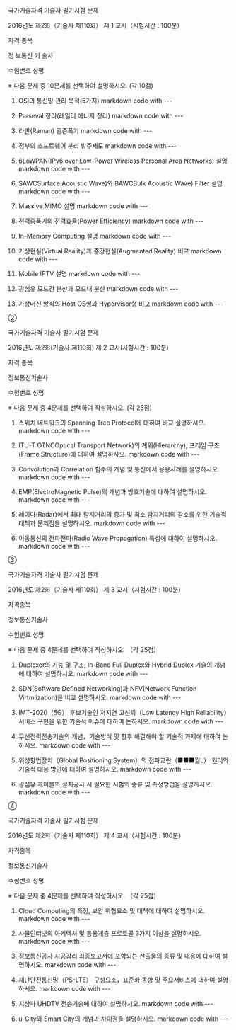 국가기술자격 기술사 필기시험 문제

2016년도 제2회（기술사 제110회）           제 1 교시（시험시간 : 100분）


자격 종목

정 보통신 기 술사

수험번호          성명

※ 다음 문제 중 10문제를 선택하여 설명하시오. (각 10점)

1. OSI의 통신망 관리 목적(5가지)  markdown code with ---

2. Parseval 정리(레일리 에너지 정리)  markdown code with ---

3. 라만(Raman) 광증폭기  markdown code with ---

4. 정부의 소프트웨어 분리 발주제도  markdown code with ---

5. 6LoWPAN(IPv6 over Low-Power Wireless Personal Area Networks)  설명   markdown code with ---

6. SAWCSurface Acoustic Wave)와 BAWCBulk Acoustic Wave) Filter  설명   markdown code with ---

7. Massive MIMO  설명   markdown code with ---

8. 전력증폭기의 전력효율(Power Efficiency)  markdown code with ---

9. In-Memory Computing  설명   markdown code with ---

10. 가상현실(Virtual Reality)과 증강현실(Augmented Reality) 비교  markdown code with ---

11. Mobile IPTV  설명   markdown code with ---

12. 광섬유 모드간 분산과 모드내 분산  markdown code with ---

13. 가상머신 방식의 Host OS형과 Hypervisor형 비교  markdown code with ---


②

국가기술자격 기술사 필기시험 문제

2016년도 제2회(기술사 제110회)            제 2 교시(시험시간 : 100분)


자격 종목

정보통신기술사

수험번호          성명

※ 다음 문제 중 4문제를 선택하여 작성하시오. (각 25점)

1. 스위치 네트워크의 Spanning Tree Protocol에 대하여 비교 설명하시오.  markdown code with ---

2. ITU-T OTNCOptical Transport Network)의 계위(Hierarchy), 프레임 구조
(Frame Structure)에 대하여 설명하사오.  markdown code with ---

3. Convolution과 Correlation 함수의 개념 및 통신에서 응용사례를 설명하시오.  markdown code with ---

4. EMP(ElectroMagnetic Pulse)의 개념과 방호기술에 대하여 설명하시오.  markdown code with ---

5.  레이다(Radar)에서 최대 탐지거리의 증가 및 최소 탐지거리의 감소를 위한 기술적
대책과 문제점을 설명하시오.  markdown code with ---

6. 이동통신의 전파전파(Radio Wave Propagation) 특성에 대하여 설명하시오.  markdown code with ---


③

국가기술자격 기술사 필기시험 문제

2016년도 제2회（기술사 제110회）            제 3 교시（시험시간 : 100분）


자격종목

정보통신기술사

수험번호          성명

※ 다음 문제 중 4문제를 선택하여 작성하시오. （각 25점）

1. Duplexer의 기능 및 구조, In-Band Full Duplex와 Hybrid Duplex 기술의 개념에
대하여 설명하시오.  markdown code with ---

2. SDN(Software Defined Networking)과 NFV(Network Function Virtmlization)을
비교 설명하시오.  markdown code with ---

3. IMT-2020（5G） 후보기술인 저지연 고신뢰（Low Latency High Reliability） 서비스
구현을 위한 기술적 이슈에 대하여 논하시오.  markdown code with ---

4. 무선전력전송기술의 개념，기술방식 및 향후 해결해야 할 기술적 과제에 대하여
논하시오.  markdown code with ---

5. 위성항법장치（Global Positioning System）의 전파교란（■■■월L） 원리와 기술적
대응 방안에 대하여 설명하시오.  markdown code with ---

6. 광섬유 케이블의 설치공사 시 필요한 시험의 종류 및 측정방법을 설명하시오.  markdown code with ---


④

국가기술자격 기술사 필기시험 문제

2016년도 제2회（기술사 제110회）            제 4 교시（시험시간 : 100분）


자격종목

정보통신기술사

수험번호          성명

※ 다음 문제 중 4문제를 선택하여 작성하시오. （각 25점）

1. Cloud Computing의 특징, 보안 위협요소 및 대책에 대하여 설명하시오.  markdown code with ---

2. 사물인터넷의 아키텍처 및 응용계층 프로토콜 3가지 이상을 설명하시오.  markdown code with ---

3. 정보통신공사 시공감리 최종보고서에 포함되는 산출물의 종류 및 내용에 대하여
설명하시오.  markdown code with ---

4. 재난안전통신망（PS-LTE） 구성요소，표준화 동향 및 주요서비스에 대하여 설명하시오.  markdown code with ---

5. 지상파 UHDTV 전송기술에 대하여 설명하시오.  markdown code with ---

6. u-City와 Smart City의 개념과 차이점을 설명하시오.  markdown code with ---

